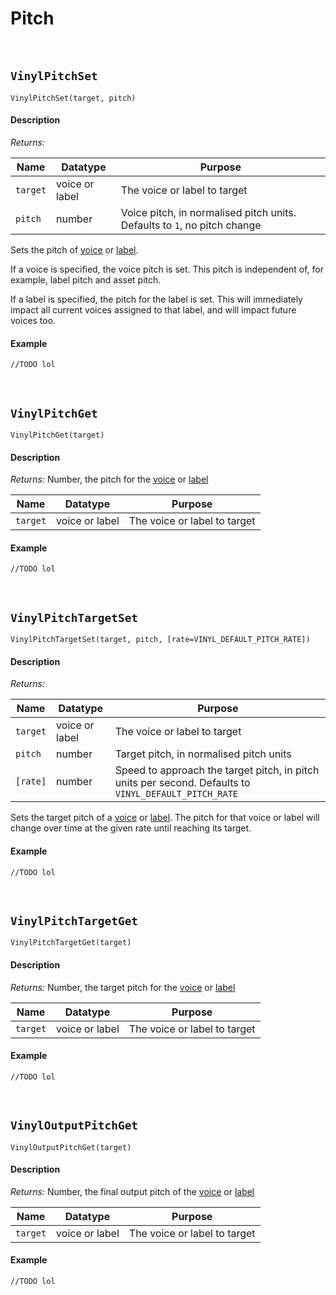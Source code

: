 # Pitch

&nbsp;

## `VinylPitchSet`

`VinylPitchSet(target, pitch)`

<!-- tabs:start -->

#### **Description**

*Returns:*

|Name    |Datatype      |Purpose                                                                 |
|--------|--------------|------------------------------------------------------------------------|
|`target`|voice or label|The voice or label to target                                            |
|`pitch` |number        |Voice pitch, in normalised pitch units. Defaults to `1`, no pitch change|

Sets the pitch of [voice](Voice) or [label](Label).

If a voice is specified, the voice pitch is set. This pitch is independent of, for example, label pitch and asset pitch.

If a label is specified, the pitch for the label is set. This will immediately impact all current voices assigned to that label, and will impact future voices too.

#### **Example**

```gml
//TODO lol
```

<!-- tabs:end -->

&nbsp;

## `VinylPitchGet`

`VinylPitchGet(target)`

<!-- tabs:start -->

#### **Description**

*Returns:* Number, the pitch for the [voice](Voice) or [label](Label)

|Name    |Datatype      |Purpose                     |
|--------|--------------|----------------------------|
|`target`|voice or label|The voice or label to target|

#### **Example**

```gml
//TODO lol
```

<!-- tabs:end -->

&nbsp;

## `VinylPitchTargetSet`

`VinylPitchTargetSet(target, pitch, [rate=VINYL_DEFAULT_PITCH_RATE])`

<!-- tabs:start -->

#### **Description**

*Returns:*

|Name    |Datatype      |Purpose                                                                                              |
|--------|--------------|-----------------------------------------------------------------------------------------------------|
|`target`|voice or label|The voice or label to target                                                                         |
|`pitch` |number        |Target pitch, in normalised pitch units                                                              |
|`[rate]`|number        |Speed to approach the target pitch, in pitch units per second. Defaults to `VINYL_DEFAULT_PITCH_RATE`|

Sets the target pitch of a [voice](Voice) or [label](Label). The pitch for that voice or label will change over time at the given rate until reaching its target.

#### **Example**

```gml
//TODO lol
```

<!-- tabs:end -->

&nbsp;

## `VinylPitchTargetGet`

`VinylPitchTargetGet(target)`

<!-- tabs:start -->

#### **Description**

*Returns:* Number, the target pitch for the [voice](Voice) or [label](Label)

|Name    |Datatype      |Purpose                     |
|--------|--------------|----------------------------|
|`target`|voice or label|The voice or label to target|

#### **Example**

```gml
//TODO lol
```

<!-- tabs:end -->

&nbsp;

## `VinylOutputPitchGet`

`VinylOutputPitchGet(target)`

<!-- tabs:start -->

#### **Description**

*Returns:* Number, the final output pitch of the [voice](Voice) or [label](Label)

|Name    |Datatype      |Purpose                     |
|--------|--------------|----------------------------|
|`target`|voice or label|The voice or label to target|

#### **Example**

```gml
//TODO lol
```

<!-- tabs:end -->